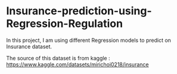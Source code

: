 # Insurance-prediction-using-Regression-Regulation

In this project, I am using different Regression models to predict on Insurance dataset.

The source of this dataset is from kaggle : https://www.kaggle.com/datasets/mirichoi0218/insurance
